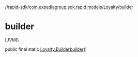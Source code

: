//[rapid-sdk](../../../index.md)/[com.expediagroup.sdk.rapid.models](../index.md)/[Loyalty](index.md)/[builder](builder.md)

# builder

[JVM]\

public final static [Loyalty.Builder](-builder/index.md)[builder](builder.md)()
